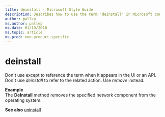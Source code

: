 ```yaml
---
title: deinstall - Microsoft Style Guide
description: Describes how to use the term 'deinstall' in Microsoft content and provides an example of the term's usage.
author: pallep
ms.author: pallep
ms.date: 01/19/2018
ms.topic: article
ms.prod: non-product-specific
---
```


# deinstall

Don't use except to reference the term when it appears in the UI or an API. Don't use *deinstall* to refer to the related action. Use *remove* instead. 

 **Example**  
The **DeInstall** method removes the specified network component from the operating system.

**See also** [uninstall](~/a-z-word-list-term-collections/u/uninstall.md)

